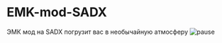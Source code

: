 # EMK-mod-SADX
ЭМК мод на SADX погрузит вас в необычайную атмосферу 
![pause](https://user-images.githubusercontent.com/79759271/218897453-17d7bdc7-4362-4e79-a415-b90cf1e2d76e.png)



